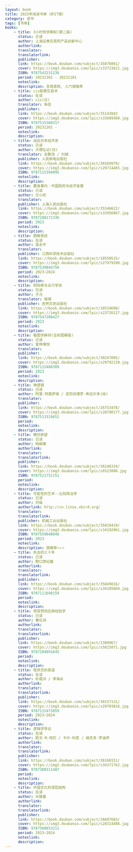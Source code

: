 ```yaml
---
layout: book
title: 2023年阅读书单（非IT类）
category: 读书
tags: [书单]
books:
    - title: 3小时快学期权(第二版)
      status: 已读 
      author: 上海证券交易所产品创新中心
      authorlink:
      translator: 
      translatorlink: 
      publisher: 
      link: https://book.douban.com/subject/35076061/ 
      cover: https://img3.doubanio.com/lpic/s33723621.jpg
      ISBN: 9787543231238
      period: 20231101 - 20231101
      noteslink: 
      description: 言简意赅, 入门很推荐
    - title: cis股票交易术
      status: 在读
      author: cis(日)
      translator: 朱佳 
      publisher: 
      link: https://book.douban.com/subject/35143042
      cover: https://img3.doubanio.com/lpic/s33689368.jpg
      ISBN: 9787515360317
      period: 20231201 - 
      noteslink: 
      description: 
    - title: 战后日本经济史
      status: 已读
      author: 大塚弘记(日)
      translator: 支鹏浩 / 刘斌
      publisher: 人民邮电出版社
      link: https://book.douban.com/subject/30169979/
      cover: https://img3.doubanio.com/lpic/s29714465.jpg
      ISBN: 9787115394095
      noteslink: 
      description: 
    - title: 置身事内：中国政府与经济发展
      status: 已读
      author: 兰小欢
      translator: 
      publisher: 上海人民出版社
      link: https://book.douban.com/subject/35546622/
      cover: https://img3.doubanio.com/lpic/s33956867.jpg
      ISBN: 9787208171336
      period: 2023
      noteslink: 
      description: 
    - title: 图解易经
      status: 在读
      author: 高永平
      translator: 
      publisher: 江西科学技术出版社
      link: https://book.douban.com/subject/10550515/
      cover: https://img3.doubanio.com/lpic/s27979200.jpg
      ISBN: 9787539044750
      period: 2023~2024 
      noteslink: 
      description: 
    - title: 阴阳家与五行学说
      status: 已读
      author: 于元
      translator: 侯靖 
      publisher: 吉林文史出版社
      link: https://book.douban.com/subject/10534698/
      cover: https://img3.doubanio.com/lpic/s23726127.jpg
      ISBN: 9787547208427
      period: 2023
      noteslink: 
      description: 
    - title: 看图学麻将(全彩图解版)
      status: 已读
      author: 爱林博悦
      translator: 
      publisher: 
      link: https://book.douban.com/subject/30247095/
      cover: https://img3.doubanio.com/lpic/s29792139.jpg
      ISBN: 9787115480309
      period: 2023 
      noteslink: 
      description: 
    - title: 神逻辑
      status: 已读
      author: 阿里·阿莫萨维 / 亚历杭德罗·希拉尔多(绘)
      translator: 
      publisher: 
      link: https://book.douban.com/subject/26753478/
      cover: https://img3.doubanio.com/lpic/s28790177.jpg
      ISBN: 9787513319652
      period: 
      noteslink: 
      description: 
    - title: 模仿欲望
      status: 已读
      author: 柏柳康
      authorlink: 
      translator: 
      translatorlink: 
      publisher: 
      link: https://book.douban.com/subject/36246334/
      cover: https://img3.doubanio.com/lpic/s6523000.jpg
      ISBN: 9787521752151
      period: 
      noteslink:
      description: 
    - title: 可能性的艺术--比较政治学
      status: 已读
      author: 刘瑜
      authorlink: http://cn.linux.vbird.org/
      translator: 
      translatorlink: 
      publisher: 机械工业出版社
      link: https://book.douban.com/subject/35819419/
      cover: https://img3.doubanio.com/lpic/s34192061.jpg
      ISBN: 9787559848048
      period: 2023
      noteslink: 
      description: 很推荐⭐️⭐️⭐️
    - title: 失去的三十年
      status: 已读
      author: 野口悠纪雄
      authorlink: 
      translator: 
      translatorlink: 
      publisher: 
      link: https://book.douban.com/subject/35849016/
      cover: https://img3.doubanio.com/lpic/s34185604.jpg
      ISBN: 9787111698159
      period: 
      noteslink: 
      description:
    - title: 周易预测应用经验学
      status: 已读
      author: 秦伦诗
      authorlink:
      translator:
      translatorlink:
      publisher:
      link: https://book.douban.com/subject/2308967/
      cover: https://img3.doubanio.com/lpic/s5825071.jpg
      ISBN: 9787204091645
      period: 
      noteslink:
      description:
    - title: 程序员的英语
      status: 在读
      author: 朴栽浒 / 李海永
      authorlink:
      translator:
      translatorlink:
      publisher:
      link: https://book.douban.com/subject/30157131/
      cover: https://img3.doubanio.com/lpic/s29703816.jpg
      ISBN: 9787115473059
      period: 2023~2024
      noteslink:
      description:
    - title: 逻辑学导论
      status: 在读
      author: 欧文·M.柯匹 / 卡尔·科恩 / 维克多·罗迪奇
      authorlink:
      translator:
      translatorlink:
      publisher:
      link: https://book.douban.com/subject/36168151/
      cover: https://img3.doubanio.com/lpic/s34371762.jpg
      ISBN: 9787300311487
      period:
      noteslink:
      description:
    - title: 中国文化的深层结构
      status: 在读
      author: 孙隆基
      authorlink:
      translator:
      translatorlink:
      publisher:
      link: https://book.douban.com/subject/26607683/
      cover: https://img3.doubanio.com/lpic/s28314486.jpg
      ISBN: 9787508653211
      period: 2023~2024
      noteslink:
      description:
---
```

